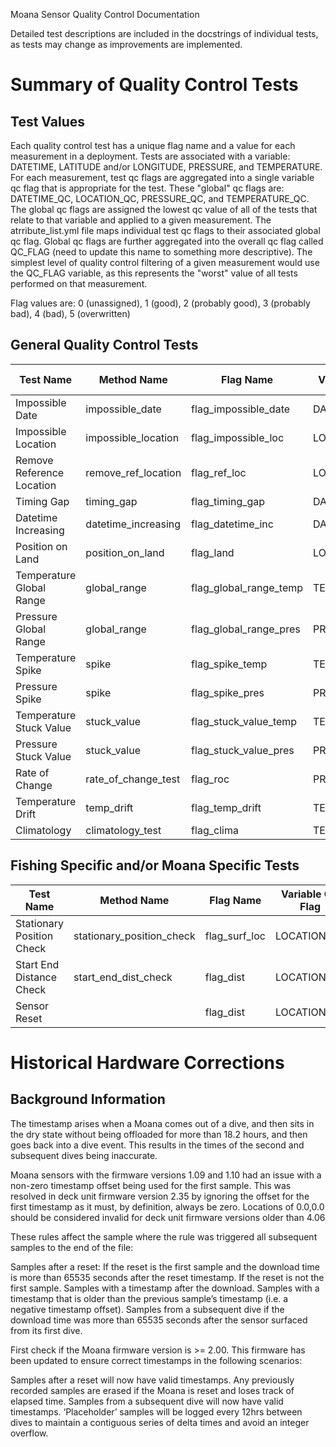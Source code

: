 Moana Sensor Quality Control Documentation

Detailed test descriptions are included in the docstrings of individual tests, as tests may change as improvements are implemented.

# Summary of Quality Control Tests

## Test Values
Each quality control test has a unique flag name and a value for each measurement in a deployment.  Tests are associated with a variable: DATETIME, LATITUDE and/or LONGITUDE, PRESSURE, and TEMPERATURE.  
For each measurement, test qc flags are aggregated into a single variable qc flag that is appropriate for the test.  These "global" qc flags are: DATETIME_QC, LOCATION_QC, PRESSURE_QC, and TEMPERATURE_QC.  The global qc flags are assigned the lowest qc value of all of the tests that relate to that variable and applied to a given measurement.  The atrribute_list.yml file maps individual test qc flags to their associated global qc flag.
Global qc flags are further aggregated into the overall qc flag called QC_FLAG (need to update this name to something more descriptive).  The simplest level of quality control filtering of a given measurement would use the QC_FLAG variable, as this represents the "worst" value of all tests performed on that measurement.

Flag values are: 0 (unassigned), 1 (good), 2 (probably good), 3 (probably bad), 4 (bad), 5 (overwritten)


## General Quality Control Tests
| Test Name                 | Method Name               | Flag Name              | Variable QC Flag | Recommended | Flag Values |
|---------------------------|---------------------------|------------------------|------------------|-------------|-------------|
| Impossible Date           | impossible_date           | flag_impossible_date   | DATETIME_QC      | yes         | 1, 4         |
| Impossible Location       | impossible_location       | flag_impossible_loc    | LOCATION_QC      | yes         | 1, 4 |
| Remove Reference Location | remove_ref_location       | flag_ref_loc           | LOCATION_QC      | yes         | 1, 4 |
| Timing Gap                | timing_gap                | flag_timing_gap        | DATETIME_QC      | yes         | 1, 4 |
| Datetime Increasing       | datetime_increasing       | flag_datetime_inc      | DATETIME_QC      | yes         | 1, 4 |
| Position on Land          | position_on_land          | flag_land              | LOCATION_QC      | no          | 1, 3 |
| Temperature Global Range  | global_range              | flag_global_range_temp | TEMPERATURE_QC   | yes         | 1, 3 |
| Pressure Global Range     | global_range              | flag_global_range_pres | PRESSURE_QC      | yes         | 1, 3, 4 |
| Temperature Spike         | spike                     | flag_spike_temp        | TEMPERATURE_QC   | yes         | 1, 3 |
| Pressure Spike            | spike                     | flag_spike_pres        | PRESSURE_QC      | yes         | 1, 3 |
| Temperature Stuck Value   | stuck_value               | flag_stuck_value_temp  | TEMPERATURE_QC   | yes         | 1, 3 |
| Pressure Stuck Value      | stuck_value               | flag_stuck_value_pres  | PRESSURE_QC      | yes         | 1, 3 |
| Rate of Change            | rate_of_change_test       | flag_roc               | PRESSURE_QC      | yes         | 1, 3 |
| Temperature Drift         | temp_drift                | flag_temp_drift        | TEMPERATURE_QC   | yes         | 1, 3 |
| Climatology               | climatology_test          | flag_clima             | TEMPERATURE_QC   | no          | 1, 3 |

## Fishing Specific and/or Moana Specific Tests
| Test Name                 | Method Name               | Flag Name              | Variable QC Flag | Recommended |  Flag Values |
|---------------------------|---------------------------|------------------------|------------------|-------------|--------------|
| Stationary Position Check | stationary_position_check | flag_surf_loc          | LOCATION_QC      | yes         | 1, 2, 3 |
| Start End Distance Check  | start_end_dist_check      | flag_dist              | LOCATION_QC      | yes         | 1, 2, 3 |
| Sensor Reset              |                           | flag_dist              | LOCATION_QC      | yes         | 1, 4 |


# Historical Hardware Corrections
## Background Information
 The timestamp arises when a Moana comes out of a dive, and then sits in the dry state without being offloaded for more than 18.2 hours, and then goes back into a dive event. This results in the times of the second and subsequent dives being inaccurate.

Moana sensors with the firmware versions 1.09 and 1.10 had an issue with a non-zero timestamp offset being used for the first sample. This was resolved in deck unit firmware version 2.35 by ignoring the offset for the first timestamp as it must, by definition, always be zero.
Locations of 0.0,0.0 should be considered invalid for deck unit firmware versions older than 4.06
 
These rules affect the sample where the rule was triggered all subsequent samples to the end of the file:

Samples after a reset:
If the reset is the first sample and the download time is more than 65535 seconds after the reset timestamp.
If the reset is not the first sample.
Samples with a timestamp after the download.
Samples with a timestamp that is older than the previous sample’s timestamp (i.e. a negative timestamp offset).
Samples from a subsequent dive if the download time was more than 65535 seconds after the sensor surfaced from its first dive.

First check if the Moana firmware version is >= 2.00. This firmware has been updated to ensure correct timestamps in the following scenarios:

Samples after a reset will now have valid timestamps.
Any previously recorded samples are erased if the Moana is reset and loses track of elapsed time.
Samples from a subsequent dive will now have valid timestamps.
‘Placeholder’ samples will be logged every 12hrs between dives to maintain a contiguous series of delta times and avoid an integer overflow.